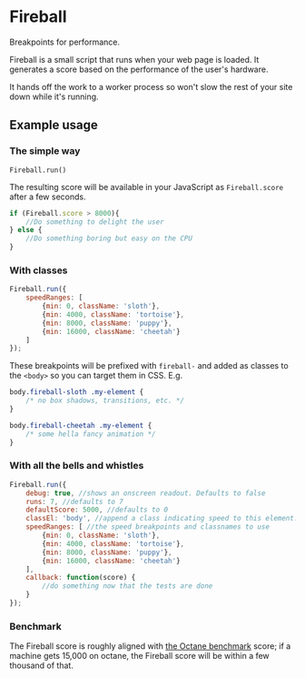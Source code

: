 # Fireball
Breakpoints for performance.

Fireball is a small script that runs when your web page is loaded. It generates a score based on the performance of the user's hardware. 

It hands off the work to a worker process so won't slow the rest of your site down while it's running.

## Example usage
### The simple way
`Fireball.run()`

The resulting score will be available in your JavaScript as `Fireball.score` after a few seconds.

```javascript
if (Fireball.score > 8000){
    //Do something to delight the user
} else {
    //Do something boring but easy on the CPU
}
```

### With classes
```javascript
Fireball.run({
    speedRanges: [
        {min: 0, className: 'sloth'},
        {min: 4000, className: 'tortoise'},
        {min: 8000, className: 'puppy'},
        {min: 16000, className: 'cheetah'}
    ]
});
```

These breakpoints will be prefixed with `fireball-` and added as classes to the `<body>` so you can target them in CSS. E.g.

```css
body.fireball-sloth .my-element {
    /* no box shadows, transitions, etc. */
}

body.fireball-cheetah .my-element {
    /* some hella fancy animation */
}
```

### With all the bells and whistles
```javascript
Fireball.run({
    debug: true, //shows an onscreen readout. Defaults to false
    runs: 7, //defaults to 7
    defaultScore: 5000, //defaults to 0
    classEl: 'body', //append a class indicating speed to this element. Defaults to 'body'
    speedRanges: [ //the speed breakpoints and classnames to use
        {min: 0, className: 'sloth'},
        {min: 4000, className: 'tortoise'},
        {min: 8000, className: 'puppy'},
        {min: 16000, className: 'cheetah'}
    ],
    callback: function(score) {
        //do something now that the tests are done    
    }
});
```

### Benchmark
The Fireball score is roughly aligned with [the Octane benchmark](http://chromium.github.io/octane/) score;
if a machine gets 15,000 on octane, the Fireball score will be within a few thousand of that.
